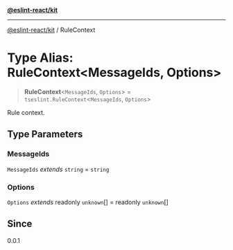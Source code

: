 [**@eslint-react/kit**](../README.md)

***

[@eslint-react/kit](../README.md) / RuleContext

# Type Alias: RuleContext\<MessageIds, Options\>

> **RuleContext**\<`MessageIds`, `Options`\> = `tseslint.RuleContext`\<`MessageIds`, `Options`\>

Rule context.

## Type Parameters

### MessageIds

`MessageIds` *extends* `string` = `string`

### Options

`Options` *extends* readonly `unknown`[] = readonly `unknown`[]

## Since

0.0.1
